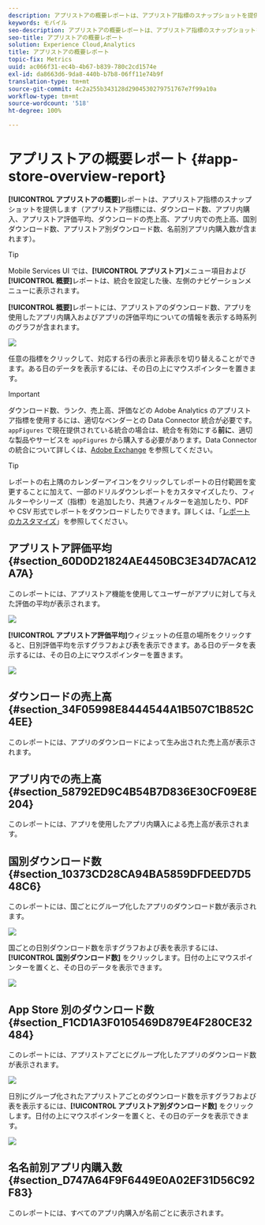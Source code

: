 ```yaml
---
description: アプリストアの概要レポートは、アプリストア指標のスナップショットを提供します（アプリストア指標には、ダウンロード数、アプリ内購入、アプリストア評価平均、ダウンロードの売上高、アプリ内での売上高、国別ダウンロード数、アプリストア別ダウンロード数、名前別アプリ内購入数が含まれます）。
keywords: モバイル
seo-description: アプリストアの概要レポートは、アプリストア指標のスナップショットを提供します（アプリストア指標には、ダウンロード数、アプリ内購入、アプリストア評価平均、ダウンロードの売上高、アプリ内での売上高、国別ダウンロード数、アプリストア別ダウンロード数、名前別アプリ内購入数が含まれます）。
seo-title: アプリストアの概要レポート
solution: Experience Cloud,Analytics
title: アプリストアの概要レポート
topic-fix: Metrics
uuid: ac066f31-ec4b-4b67-b839-780c2cd1574e
exl-id: da8663d6-9da8-440b-b7b8-06ff11e74b9f
translation-type: tm+mt
source-git-commit: 4c2a255b343128d2904530279751767e7f99a10a
workflow-type: tm+mt
source-wordcount: '518'
ht-degree: 100%

---
```


# アプリストアの概要レポート {#app-store-overview-report}

**[!UICONTROL アプリストアの概要]**&#x200B;レポートは、アプリストア指標のスナップショットを提供します（アプリストア指標には、ダウンロード数、アプリ内購入、アプリストア評価平均、ダウンロードの売上高、アプリ内での売上高、国別ダウンロード数、アプリストア別ダウンロード数、名前別アプリ内購入数が含まれます）。

>[!TIP]
>
>Mobile Services UI では、**[!UICONTROL アプリストア]**&#x200B;メニュー項目および&#x200B;**[!UICONTROL 概要]**&#x200B;レポートは、統合を設定した後、左側のナビゲーションメニューに表示されます。

**[!UICONTROL 概要]**&#x200B;レポートには、アプリストアのダウンロード数、アプリを使用したアプリ内購入およびアプリの評価平均についての情報を表示する時系列のグラフが含まれます。

![](assets/app_store_metrics.png)

任意の指標をクリックして、対応する行の表示と非表示を切り替えることができます。ある日のデータを表示するには、その日の上にマウスポインターを置きます。

>[!IMPORTANT]
>
>ダウンロード数、ランク、売上高、評価などの Adobe Analytics のアプリストア指標を使用するには、適切なベンダーとの Data Connector 統合が必要です。`appFigures` で現在提供されている統合の場合は、統合を有効にする&#x200B;**前に**、適切な製品やサービスを `appFigures` から購入する必要があります。Data Connector の統合について詳しくは、[Adobe Exchange](https://www.adobeexchange.com/experiencecloud.html) を参照してください。

>[!TIP]
>
>レポートの右上隅のカレンダーアイコンをクリックしてレポートの日付範囲を変更することに加えて、一部のドリルダウンレポートをカスタマイズしたり、フィルターやシリーズ（指標）を追加したり、共通フィルターを追加したり、PDF や CSV 形式でレポートをダウンロードしたりできます。詳しくは、「[レポートのカスタマイズ](/help/using/usage/reports-customize/reports-customize.md)」を参照してください。

## アプリストア評価平均 {#section_60D0D21824AE4450BC3E34D7ACA12A7A}

このレポートには、アプリストア機能を使用してユーザーがアプリに対して与えた評価の平均が表示されます。

![](assets/app_store_rating.png)

**[!UICONTROL アプリストア評価平均]**&#x200B;ウィジェットの任意の場所をクリックすると、日別評価平均を示すグラフおよび表を表示できます。ある日のデータを表示するには、その日の上にマウスポインターを置きます。

![](assets/app_store_downloads_detail.png)

## ダウンロードの売上高 {#section_34F05998E8444544A1B507C1B852C4EE}

このレポートには、アプリのダウンロードによって生み出された売上高が表示されます。

## アプリ内での売上高 {#section_58792ED9C4B54B7D836E30CF09E8E204}

このレポートには、アプリを使用したアプリ内購入による売上高が表示されます。

## 国別ダウンロード数 {#section_10373CD28CA94BA5859DFDEED7D548C6}

このレポートには、国ごとにグループ化したアプリのダウンロード数が表示されます。

![](assets/country.png)

国ごとの日別ダウンロード数を示すグラフおよび表を表示するには、**[!UICONTROL 国別ダウンロード数]** をクリックします。日付の上にマウスポインターを置くと、その日のデータを表示できます。

![](assets/downloads_by_country.png)

## App Store 別のダウンロード数 {#section_F1CD1A3F0105469D879E4F280CE32484}

このレポートには、アプリストアごとにグループ化したアプリのダウンロード数が表示されます。

![](assets/app_store.png)

日別にグループ化されたアプリストアごとのダウンロード数を示すグラフおよび表を表示するには、**[!UICONTROL アプリストア別ダウンロード数]** をクリックします。日付の上にマウスポインターを置くと、その日のデータを表示できます。

![](assets/app_store_downloads_detail.png)

## 名名前別アプリ内購入数 {#section_D747A64F9F6449E0A02EF31D56C92F83}

このレポートには、すべてのアプリ内購入が名前ごとに表示されます。
